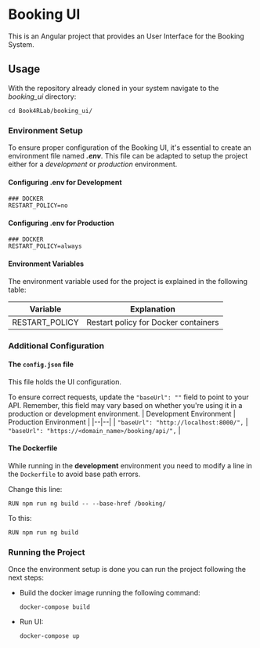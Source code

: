 # Booking UI

This is an Angular project that provides an User Interface for the Booking System.

## Usage
With the repository already cloned in your system navigate to the *booking_ui* directory:

```
cd Book4RLab/booking_ui/
```

### Environment Setup
To ensure proper configuration of the Booking UI, it's essential to create an environment file named ***.env***. 
This file can be adapted to setup the project either for a *development* or *production* environment.

#### Configuring .env for Development

```
### DOCKER
RESTART_POLICY=no
```
#### Configuring .env for Production

```
### DOCKER
RESTART_POLICY=always
```

#### Environment Variables

The environment variable used for the project is explained in the following table:

| Variable            | Explanation                                                |
|---------------------|------------------------------------------------------------|
| RESTART_POLICY      | Restart policy for Docker containers                       |

### Additional Configuration
#### The `config.json` file

This file holds the UI configuration.

To ensure correct requests, update the `"baseUrl": ""` field to point to your API. Remember, this field may vary based on whether you're using it in a production or development environment.
| Development Environment | Production Environment |
|--|--|
| `"baseUrl": "http://localhost:8000/",` | `"baseUrl": "https://<domain_name>/booking/api/",` |

#### The Dockerfile

While running in the **development** environment you need to modify a line in the `Dockerfile` to avoid base path errors.

Change this line:
```
RUN npm run ng build -- --base-href /booking/
```
To this:
```
RUN npm run ng build
```
### Running the Project

Once the environment setup is done you can run the project following the next steps:

 - Build the docker image running the following command:

	``` 
	docker-compose build 
	```

 - Run UI:
  
	``` 
	docker-compose up 
	```
